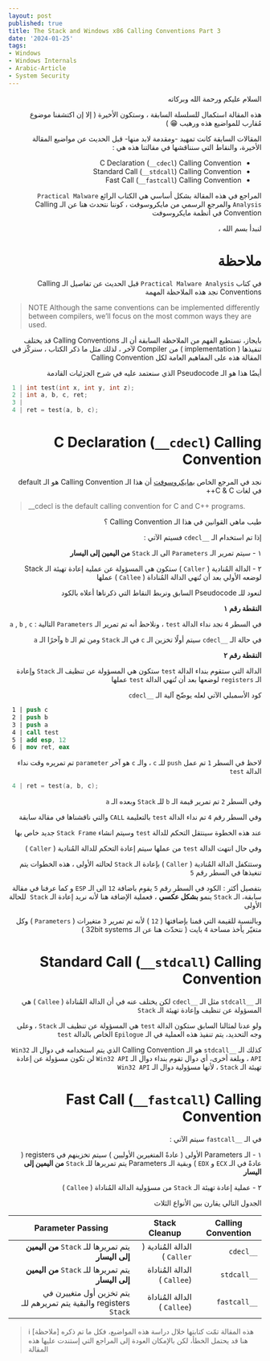 ```yaml
---
layout: post
published: true
title: The Stack and Windows x86 Calling Conventions Part 3
date: '2024-01-25'
tags:
- Windows
- Windows Internals
- Arabic-Article
- System Security
---
```


<div dir="rtl" markdown="1">

السلام عليكم ورحمة الله وبركاته 

هذه المقالة استكمال للسلسلة السابقة ، وستكون الأخيرة ( إلا إن اكتشفنا موضوع مُقارب للمواضيع هذه ورهيب 😁 ) 

المقالات السابقة كانت تمهيد -ومقدمة لابد منها- قبل الحديث عن مواضيع المقالة الأخيرة، والنقاط التي سنناقشها في مقالتنا هذه هي : 
* C Declaration (`__cdecl`) Calling Convention
* Standard Call (`__stdcall`) Calling Convention
* Fast Call (`__fastcall`) Calling Convention

المراجع في هذه المقالة بشكل أساسي هي الكتاب الرائع `Practical Malware Analysis` والمرجع الرسمي من مايكروسوفت ، كوننا نتحدث هنا عن الـ Calling Convention في أنظمة مايكروسوفت 

لنبدأ بسم الله ،

# ملاحظة

في كتاب `Practical Malware Analysis` قبل الحديث عن تفاصيل الـ Calling Conventions نجد هذه الملاحظة المهمة

</div> 

> NOTE Although the same conventions can be implemented differently between compilers, we’ll focus on the most common ways they are used.



<div dir="rtl" markdown="1">
بايجاز، نستطيع الفهم من الملاحظة السابقة أن الـ Calling Conventions قد يختلف تنفيذها ( implementation ) من Compiler لآخر ، لذلك مثل ما ذكر الكتاب ، سنركّز في المقالة هذه على المفاهيم العامة لكل Calling Convention 


أيضًا هذا هو الـ Pseudocode الذي سنعتمد عليه في شرح الجزئيات القادمة 

</div> 


```c
 1 | int test(int x, int y, int z);
 2 | int a, b, c, ret;
 3 |
 4 | ret = test(a, b, c);
```

<div dir="rtl" markdown="1">

# C Declaration (`__cdecl`) Calling Convention

نجد في المرجع الخاص [بمايكروسوفت](https://learn.microsoft.com/en-us/cpp/cpp/cdecl?view=msvc-170) أن هذا الـ Calling Convention هو الـ default في لغات C & C++ 


</div> 

> __cdecl is the default calling convention for C and C++ programs.

<div dir="rtl" markdown="1">

طيب ماهي القوانين في هذا الـ Calling Convention ؟ 

إذا تم استخدام الـ `__cdecl` فسيتم الآتي : 

١ - سيتم تمرير الـ `Parameters` الى الـ `Stack` **من اليمين إلى اليسار**

٢ - الدالة المُنادية ( `Caller` ) ستكون هي المسؤولة عن عملية إعادة تهيئة الـ Stack لوضعه الأولي بعد أن تُنهي الدالة المُناداة ( `Callee` ) عملها 

لنعود للـ Pseudocode السابق ونربط النقاط التي ذكرناها أعلاه بالكود 

**النقطة رقم ١**

في السطر `4` نجد نداء الدالة `test` ، ونلاحظ أنه تم تمرير الـ `Parameters` التالية : `a` , `b` , `c`

في حالة الـ `__cdecl` سيتم أولًا تخزين الـ `c` في الـ `Stack` ومن ثم الـ `b` وآخرًا الـ `a`

**النقطة رقم ٢** 

الدالة التي ستقوم بنداء الدالة `test` ستكون هي المسؤولة عن تنظيف الـ `Stack`  وإعادة الـ `registers` لوضعها بعد أن تُنهي الدالة `test` عملها 

كود الأسمبلي الآتي لعله يوضّح آلية الـ `__cdecl`


</div>

```nasm
 1 | push c
 2 | push b
 3 | push a
 4 | call test
 5 | add esp, 12
 6 | mov ret, eax
```



<div dir="rtl" markdown="1">

لاحظ في السطر `1` تم عمل `push` للـ `c` ، والـ `c` هو آخر `parameter` تم تمريره وقت نداء الدالة `test` 
</div>

```c
 4 | ret = test(a, b, c);
```

<div dir="rtl" markdown="1">

وفي السطر `2` تم تمرير قيمة الـ `b` للـ `Stack` وبعده الـ `a` 

وفي السطر رقم `4` تم نداء الدالة `test` بالتعليمة `CALL` والتي ناقشناها في مقالة سابقة 

عند هذه الخطوة سينتقل التحكم للدالة `test` وسيتم انشاء `Stack Frame` جديد خاص بها 

وفي حال انتهت الدالة `test` من عملها سيتم إعادة التحكم للدالة المُنادية ( `Caller` ) 

وستتكفل الدالة المُنادية ( `Caller` ) بإعادة الـ `Stack` لحالته الأولى ، هذه الخطوات يتم تنغيذها في السطر رقم `5`

بتفصيل أكثر : الكود في السطر رقم `5` يقوم باضافة `12` الى الـ `ESP` و كما عرفنا في مقالة سابقة، الـ `Stack` ينمو **بشكل عكسي** ، فعملية الإضافة هنا لأنه نريد إعادة الـ `Stack`  للحالة الأولى

وبالنسبة للقيمة التي قمنا بإضافتها ( `12` ) لأنه تم تمرير `3` متغيرات ( `Parameters` ) وكل متغيّر يأخذ مساحة `4` بايت ( نتحدّث هنا عن الـ 32bit systems )

# Standard Call (`__stdcall`) Calling Convention

الـ `__stdcall` مثل الـ `__cdecl` لكن يختلف عنه في أن الدالة المُناداة ( `Callee` ) هي المسؤولة عن تنظيف وإعادة تهيئة الـ `Stack` 

ولو عدنا لمثالنا السابق ستكون الدالة `test` هي المسؤولة عن تنظيف الـ `Stack` ، وعلى وجه التحديد، يتم تنفيذ هذه العملية في الـ `Epilogue` الخاص بالدالة `test` 

كذلك الـ `__stdcall` هو الـ Calling Convention الذي يتم استخدامه في دوال الـ `Win32 API` ، وبلغة أخرى، أي دوال تقوم بنداء دوال الـ `Win32 API` لن تكون مسؤولة عن إعادة تهيئة الـ `Stack` ، لأنها مسؤولية دوال الـ `Win32 API`

# Fast Call (`__fastcall`) Calling Convention

في الـ `__fastcall` سيتم الآتي : 

١ - الـ Parameters الأولى ( عادةً المتغيرين الأوليين ) سيتم تخزينهم في registers ( عادةً في الـ `ECX` و `EDX` ) وبقية الـ Parameters يتم تمريرها للـ `Stack` **من اليمين إلى اليسار**

٢ - عملية إعادة تهيئة الـ `Stack` من مسؤولية الدالة المُناداة ( `Callee` ) 

الجدول التالي يقارن بين الأنواع الثلاث 

| Calling Convention | Stack Cleanup | Parameter Passing |
|-------------------|---------------|-------------------|
| `__cdecl`         | الدالة المُنادية ( `Caller` ) | يتم تمريرها للـ `Stack` **من اليمين إلى اليسار** |
| `__stdcall`       | الدالة المُناداة (`Callee` ) | يتم تمريرها للـ `Stack` **من اليمين إلى اليسار** |
| `__fastcall`      | الدالة المُناداة (`Callee` ) | يتم تخزين أول متغييرن في registers والبقية يتم تمريرهم للـ `Stack` |


</div>


> ℹ️ [ملاحظة]
> هذه المقالة تمّت كتابتها خلال دراسة هذه المواضيع، فكل ما تم ذكره هنا قد يحتمل الخطأ، لكن بالإمكان العودة إلى المراجع التي إستندت عليها هذه المقالة 
</div>
